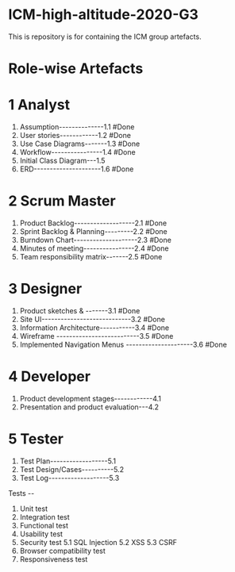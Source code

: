 # ICM-high-altitude-2020-G3
This is repository is for containing the ICM group artefacts.

# Role-wise Artefacts

1 Analyst
================================================================================
1. Assumption--------------1.1 #Done
2. User stories------------1.2 #Done
3. Use Case Diagrams-------1.3 #Done
4. Workflow----------------1.4 #Done
5. Initial Class Diagram---1.5 
6. ERD---------------------1.6 #Done



2 Scrum Master
================================================================================
1. Product Backlog-------------------2.1 #Done
2. Sprint Backlog & Planning---------2.2 #Done
3. Burndown Chart--------------------2.3 #Done
4. Minutes of meeting----------------2.4 #Done
5. Team responsibility matrix-------2.5 #Done



3 Designer
================================================================================
1. Product sketches &  -------3.1 #Done
2. Site UI----------------------------3.2 #Done
3. Information Architecture-----------3.4 #Done
4. Wireframe --------------------------3.5 #Done
5. Implemented Navigation Menus ---------------------3.6 #Done


4 Developer
================================================================================
1. Product development stages------------4.1 
2. Presentation and product evaluation---4.2 


5 Tester
================================================================================
1. Test Plan------------------5.1
2. Test Design/Cases----------5.2
2. Test Log-------------------5.3

Tests --
1. Unit test
2. Integration test
3. Functional test
4. Usability test
5. Security test
5.1 SQL Injection 
5.2 XSS
5.3 CSRF
6. Browser compatibility test
7. Responsiveness test
